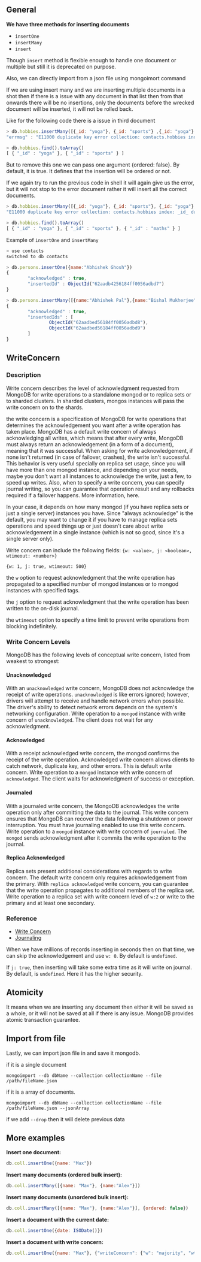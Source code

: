 ## General

**We have three methods for inserting documents**

- `insertOne` 
- `insertMany`
- `insert`

Though `insert` method is flexible enough to handle one document or multiple but still it is deprecated on purpose.

Also, we can directly import from a json file using mongoimort command

If we are using insert many and we are inserting multiple documents in a shot then if there is a issue with any document in that list then from that onwards there will be no insertions, only the documents before the wrecked document will be inserted, it will not be rolled back.

Like for the following code there is a issue in third document
```js
> db.hobbies.insertMany([{_id: "yoga"}, {_id: "sports"} ,{_id: "yoga"}, {_id: "maths"}])
"errmsg" : "E11000 duplicate key error collection: contacts.hobbies index: _id_ dup key: { _id: \"yoga\" }",

> db.hobbies.find().toArray()
[ { "_id" : "yoga" }, { "_id" : "sports" } ]
```

But to remove this one we can pass one argument {ordered: false}. By default, it is true. It defines that the insertion will be ordered or not.

If we again try to run the previous code in shell it will again give us the error, but it will not stop to the error document rather it will insert all the correct documents.
```js
> db.hobbies.insertMany([{_id: "yoga"}, {_id: "sports"}, {_id: "yoga"}, {_id: "maths"}], {ordered: false})
"E11000 duplicate key error collection: contacts.hobbies index: _id_ dup key: { _id: \"yoga\" }", "E11000 duplicate key error collection: contacts.hobbies index: _id_ dup key: { _id: \"sports\" }",

> db.hobbies.find().toArray()
[ { "_id" : "yoga" }, { "_id" : "sports" }, { "_id" : "maths" } ]
```

Example of `insertOne` and `insertMany`
```js
> use contacts
switched to db contacts

> db.persons.insertOne({name:"Abhishek Ghosh"})
{
        "acknowledged" : true,
        "insertedId" : ObjectId("62aadb4256184ff0056adbd7")
}

> db.persons.insertMany([{name:"Abhishek Pal"},{name:"Bishal Mukherjee"}])
{
        "acknowledged" : true,
        "insertedIds" : [
                ObjectId("62aadbed56184ff0056adbd8"),
                ObjectId("62aadbed56184ff0056adbd9")
        ]
}
```

## WriteConcern

### Description

Write concern describes the level of acknowledgment requested from MongoDB for write operations to a standalone mongod or to replica sets or to sharded clusters. In sharded clusters, mongos instances will pass the write concern on to the shards.

the write concern is a specification of MongoDB for write operations that determines the acknowledgement you want after a write operation has taken place. MongoDB has a default write concern of always acknowledging all writes, which means that after every write, MongoDB must always return an acknowledgement (in a form of a document), meaning that it was successful. When asking for write acknowledgement, if none isn't returned (in case of failover, crashes), the write isn't successful. This behavior is very useful specially on replica set usage, since you will have more than one mongod instance, and depending on your needs, maybe you don't want all instances to acknowledge the write, just a few, to speed up writes. Also, when to specify a write concern, you can specify journal writing, so you can guarantee that operation result and any rollbacks required if a failover happens. More information, here.

In your case, it depends on how many mongod (if you have replica sets or just a single server) instances you have. Since "always acknowledge" is the default, you may want to change it if you have to manage replica sets operations and speed things up or just doesn't care about write acknowledgement in a single instance (which is not so good, since it's a single server only).

Write concern can include the following fields: `{w: <value>, j: <boolean>, wtimeout: <number>}`
```
{w: 1, j: true, wtimeout: 500}
```

the `w` option to request acknowledgment that the write operation has propagated to a specified number of mongod instances or to mongod instances with specified tags.

the `j` option to request acknowledgment that the write operation has been written to the on-disk journal.

the `wtimeout` option to specify a time limit to prevent write operations from blocking indefinitely.

### Write Concern Levels
MongoDB has the following levels of conceptual write concern, listed from weakest to strongest:

#### Unacknowledged
With an `unacknowledged` write concern, MongoDB does not acknowledge the receipt of write operations. `unacknowledged` is like errors ignored; however, drivers will attempt to receive and handle network errors when possible. The driver's ability to detect network errors depends on the system's networking configuration.
Write operation to a `mongod` instance with write concern of `unacknowledged`. The client does not wait for any acknowledgment. 

#### Acknowledged
With a receipt acknowledged write concern, the mongod confirms the receipt of the write operation. Acknowledged write concern allows clients to catch network, duplicate key, and other errors. This is default write concern.
Write operation to a `mongod` instance with write concern of `acknowledged`. The client waits for acknowledgment of success or exception.

#### Journaled
With a journaled write concern, the MongoDB acknowledges the write operation only after committing the data to the journal. This write concern ensures that MongoDB can recover the data following a shutdown or power interruption.
You must have journaling enabled to use this write concern.
Write operation to a `mongod` instance with write concern of `journaled`. The `mongod` sends acknowledgment after it commits the write operation to the journal.

#### Replica Acknowledged
Replica sets present additional considerations with regards to write concern. The default write concern only requires acknowledgement from the primary. With `replica acknowledged` write concern, you can guarantee that the write operation propagates to additional members of the replica set.
Write operation to a replica set with write concern level of `w:2` or write to the primary and at least one secondary.

### Reference 
- [Write Concern](https://www.mongodb.com/docs/manual/reference/write-concern/)
- [Journaling](https://www.mongodb.com/docs/manual/core/journaling/)

When we have millions of records inserting in seconds then on that time, we can skip the acknowledgement and use `w: 0`. By default is `undefined`.

If `j: true`, then inserting will take some extra time as it will write on journal. By default, is `undefined`. Here it has the higher security.

## Atomicity
It means when we are inserting any document then either it will be saved as a whole, or it will not be saved at all if there is any issue. MongoDB provides atomic transaction guarantee.

## Import from file

Lastly, we can import json file in and save it mongodb.

if it is a single document
```
mongoimport --db dbName --collection collectionName --file /path/fileName.json
```

if it is a array of documents.
```
mongoimport --db dbName --collection collectionName --file /path/fileName.json --jsonArray
```

if we add `--drop` then it will delete previous data  





## More examples

**Insert one document:**
```js
db.coll.insertOne({name: "Max"})
```

**Insert many documents (ordered bulk insert):**
```js
db.coll.insertMany([{name: "Max"}, {name:"Alex"}])
```

**Insert many documents (unordered bulk insert):**
```js
db.coll.insertMany([{name: "Max"}, {name:"Alex"}], {ordered: false})
```

**Insert a document with the current date:**
```js
db.coll.insertOne({date: ISODate()})
```

**Insert a document with write concern:**
```js
db.coll.insertOne({name: "Max"}, {"writeConcern": {"w": "majority", "wtimeout": 5000}})
```